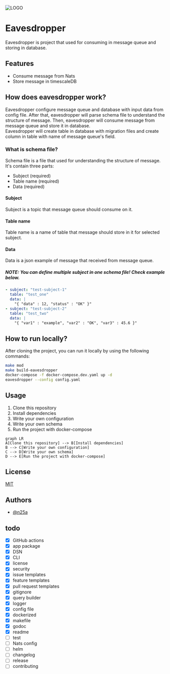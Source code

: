 ![LOGO](https://user-images.githubusercontent.com/49960770/204108690-64eb8ae5-1fac-41f4-a846-c84a9f8c800f.png)

# Eavesdropper
Eavesdropper is project that used for consuming in message queue and storing in database.


## Features
- Consume message from Nats
- Store message in timescaleDB


## How does eavesdropper work?
Eavesdropper configure message queue and database with input data from config file.
After that, eavesdropper will parse schema file to understand the structure of message.
Then, eavesdropper will consume message from message queue and store it in database.  
Eavesdropper will create table in database with migration files and create column in table with name of message queue's field.


### What is schema file?
Schema file is a file that used for understanding the structure of message. It's contain three parts:
- Subject (required)
- Table name (required)
- Data (required)


#### Subject
Subject is a topic that message queue should consume on it.

#### Table name
Table name is a name of table that message should store in it for selected subject.

#### Data
Data is a json example of message that received from message queue.

##### NOTE: You can define multiple subject in one schema file! Check example below.
````yaml
- subject: "test-subject-1"
  table: "test_one"
  data: |
    "{ "data" : 12, "status" : "OK" }"
- subject: "test-subject-2"
  table: "test_two"
  data: |
    "{ "var1" : "example", "var2" : "OK", "var3" : 45.6 }"
````

## How to run locally?
After cloning the project, you can run it locally by using the following commands:

```bash
make mod
make build-eavesdropper
docker-compose -f docker-compose.dev.yaml up -d
eavesdropper --config config.yaml
```


## Usage
1) Clone this repository
2) Install dependencies
3) Write your own configuration
4) Write your own schema
5) Run the project with docker-compose

```mermaid
graph LR
A[Clone this repository] --> B[Install dependencies]
B --> C[Write your own configuration]
C --> D[Write your own schema]
D --> E[Run the project with docker-compose]
```

## License

[MIT](https://choosealicense.com/licenses/mit/)


## Authors

- [@n25a](https://www.github.com/n25a)


## todo
* [X] GitHub actions
* [X] app package
* [X] DSN
* [X] CLI
* [X] license
* [X] security
* [X] issue templates
* [X] feature templates
* [X] pull request templates
* [X] gitignore
* [X] query builder
* [X] logger
* [X] config file
* [X] dockerized
* [X] makefile
* [X] godoc
* [X] readme
* [ ] test
* [ ] Nats config
* [ ] helm
* [ ] changelog
* [ ] release
* [ ] contributing
